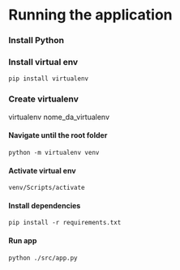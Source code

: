 # Running the application

### Install Python

### Install virtual env
```
pip install virtualenv
```

### Create virtualenv

virtualenv nome_da_virtualenv

#### Navigate until the root folder
```
python -m virtualenv venv
```

#### Activate virtual env
```
venv/Scripts/activate
```

#### Install dependencies
```
pip install -r requirements.txt
```

#### Run app
```
python ./src/app.py
```